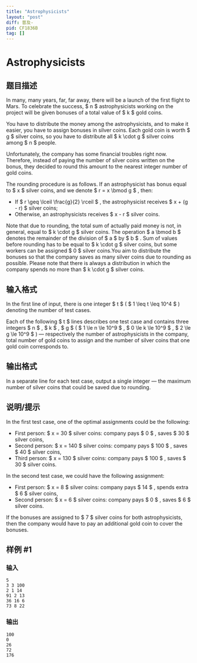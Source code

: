 ```yaml
---
title: "Astrophysicists"
layout: "post"
diff: 普及-
pid: CF1836B
tag: []
---
```


# Astrophysicists

## 题目描述

In many, many years, far, far away, there will be a launch of the first flight to Mars. To celebrate the success, $ n $ astrophysicists working on the project will be given bonuses of a total value of $ k $ gold coins.

You have to distribute the money among the astrophysicists, and to make it easier, you have to assign bonuses in silver coins. Each gold coin is worth $ g $ silver coins, so you have to distribute all $ k \cdot g $ silver coins among $ n $ people.

Unfortunately, the company has some financial troubles right now. Therefore, instead of paying the number of silver coins written on the bonus, they decided to round this amount to the nearest integer number of gold coins.

The rounding procedure is as follows. If an astrophysicist has bonus equal to $ x $ silver coins, and we denote $ r = x \bmod g $ , then:

- If $ r \geq \lceil \frac{g}{2} \rceil $ , the astrophysicist receives $ x + (g - r) $ silver coins;
- Otherwise, an astrophysicists receives $ x - r $ silver coins.

 Note that due to rounding, the total sum of actually paid money is not, in general, equal to $ k \cdot g $ silver coins. The operation $ a \bmod b $ denotes the remainder of the division of $ a $ by $ b $ . Sum of values before rounding has to be equal to $ k \cdot g $ silver coins, but some workers can be assigned $ 0 $ silver coins.You aim to distribute the bonuses so that the company saves as many silver coins due to rounding as possible. Please note that there is always a distribution in which the company spends no more than $ k \cdot g $ silver coins.

## 输入格式

In the first line of input, there is one integer $ t $ ( $ 1 \leq t \leq 10^4 $ ) denoting the number of test cases.

Each of the following $ t $ lines describes one test case and contains three integers $ n $ , $ k $ , $ g $ ( $ 1 \le n \le 10^9 $ , $ 0 \le k \le 10^9 $ , $ 2 \le g \le 10^9 $ ) — respectively the number of astrophysicists in the company, total number of gold coins to assign and the number of silver coins that one gold coin corresponds to.

## 输出格式

In a separate line for each test case, output a single integer — the maximum number of silver coins that could be saved due to rounding.

## 说明/提示

In the first test case, one of the optimal assignments could be the following:

- First person: $ x = 30 $ silver coins: company pays $ 0 $ , saves $ 30 $ silver coins,
- Second person: $ x = 140 $ silver coins: company pays $ 100 $ , saves $ 40 $ silver coins,
- Third person: $ x = 130 $ silver coins: company pays $ 100 $ , saves $ 30 $ silver coins.

In the second test case, we could have the following assignment:

- First person: $ x = 8 $ silver coins: company pays $ 14 $ , spends extra $ 6 $ silver coins,
- Second person: $ x = 6 $ silver coins: company pays $ 0 $ , saves $ 6 $ silver coins.

If the bonuses are assigned to $ 7 $ silver coins for both astrophysicists, then the company would have to pay an additional gold coin to cover the bonuses.

## 样例 #1

### 输入

```
5
3 3 100
2 1 14
91 2 13
36 16 6
73 8 22
```

### 输出

```
100
0
26
72
176
```


